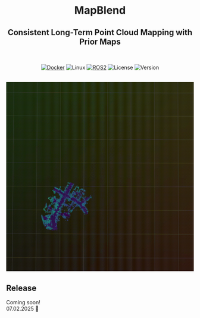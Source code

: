 <div align="center">
  <h1>MapBlend</h1>
  <h2>Consistent Long-Term Point Cloud Mapping with Prior Maps</h2>

  <br>

  [![Docker](https://badgen.net/badge/icon/docker?icon=docker&label)](https://www.docker.com/)
  ![Linux](https://img.shields.io/badge/Linux-FCC624?logo=linux&logoColor=black)
  [![ROS2](https://img.shields.io/badge/ros2-gray.svg)](https://docs.ros.org/en/jazzy/index.html)
  ![License](https://img.shields.io/badge/license-Apache%202.0-blue)
  ![Version](https://img.shields.io/badge/version-0.0.0-blue)
  
  <br>
  <img src="doc/kitti_seq00.gif" alt="Demo GIF">
</div>

## Release
Coming soon!  
07.02.2025 👀
